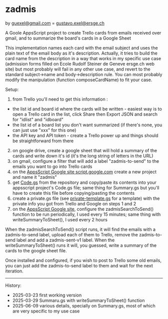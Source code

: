 # zadmis

by guexel@gmail.com = gustavo.exel@ersge.ch

A Goole AppsScript project to create Trello cards from emails received over gmail, and to summarize the board's cards in a Google Sheet

This implementation names each card with the email subject and uses the plain text of the email body as it's description. Actually, it tries to build the card name from the description in a way that works in my specific use case (admission forms filled on Ecole Rudolf Steiner de Geneve ersge.ch web site) but most probably will fail in any other use case, and revert to the standard subject->name and body->description rule. You can most probably modify the manipulation (function composeCardName) to fit your case.

Setup:

1. from Trello you'll need to get this information :
  - the list id and board id where the cards will be written - easiest way is to open a Trello card in the list, click Share then Export JSON and search for "idlist" and "idboard"
  - the list id of a board list you don't want summarized (if there's none, you can just use "xxx" for this one)
  - the API key and API token - create a Trello power up and things should be straightforward from there
2. on google drive, create a google sheet that will hold a summary of the cards and write down it's id (it's the long string of letters in the URL)
3. on gmail, configure a filter that will add a label "zadmis-to-send" to the emails you want to go into Trello cards
4. on the [AppsScript Google site script.google.com](https://script.google.com) create a new project and name it "zadmis"
5. get [Code.gs](https://github.com/gustabmo/zadmis/blob/main/Code.gs) from the repository and copy/paste its contents into your appsscript project's Code.gs file; same thing for Summary.gs but you'll have to create this file before copying/pasting the contents
6. create a private.gs file (see [private-template.gs](https://github.com/gustabmo/zadmis/blob/main/private-template.gs) for a template) with the private info you got from Trello and Google on steps 1 and 2
7. on the [AppsScript Google site](https://script.google.com), configure the zadmisSearchToSend() function to be run periodically, I used every 15 minutes; same thing with writeSummaryToSheet(), I used every 2 hours

When the zadmisSearchToSend() script runs, it will find the emails with a zadmis-to-send label, upload each of them to Trello, remove the zadmis-to-send label and add a zadmis-sent-v1 label. When the writeSummaryToSheet() runs it will, you guessed, write a summary of the cards to the google sheet file.

Once installed and configured, if you wish to post to Trello some old emails, you can just add the zadmis-to-send label to them and wait for the next iteration.

----
History:
- 2025-03-23 first working version
- 2025-03-29 Summaru.gs with writeSummaryToSheet() function
- 2025-06-09 various details, specially on Summary.gs, most of which are very specific to my use case
